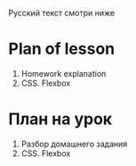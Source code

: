 Русский текст смотри ниже

# Plan of lesson <br/>
1. Homework explanation <br/>
2. CSS. Flexbox   <br/>

# План на урок <br/>
1. Разбор домашнего задания  <br/>
2. CSS. Flexbox   <br/>